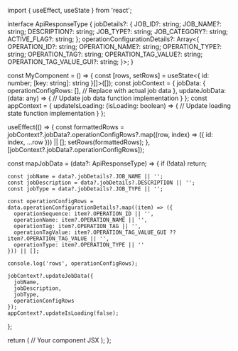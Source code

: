 import { useEffect, useState } from 'react';

interface ApiResponseType {
  jobDetails?: {
    JOB_ID?: string;
    JOB_NAME?: string;
    DESCRIPTION?: string;
    JOB_TYPE?: string;
    JOB_CATEGORY?: string;
    ACTIVE_FLAG?: string;
  };
  operationConfigurationDetails?: Array<{
    OPERATION_ID?: string;
    OPERATION_NAME?: string;
    OPERATION_TYPE?: string;
    OPERATION_TAG?: string;
    OPERATION_TAG_VALUE?: string;
    OPERATION_TAG_VALUE_GUI?: string;
  }>;
}

const MyComponent = () => {
  const [rows, setRows] = useState<{ id: number; [key: string]: string }[]>([]);
  const jobContext = {
    jobData: {
      operationConfigRows: [], // Replace with actual job data
    },
    updateJobData: (data: any) => {
      // Update job data function implementation
    }
  };
  const appContext = {
    updateIsLoading: (isLoading: boolean) => {
      // Update loading state function implementation
    }
  };

  useEffect(() => {
    const formattedRows = jobContext?.jobData?.operationConfigRows?.map((row, index) => ({
      id: index,
      ...row
    })) || [];
    setRows(formattedRows);
  }, [jobContext?.jobData?.operationConfigRows]);

  const mapJobData = (data?: ApiResponseType) => {
    if (!data) return;

    const jobName = data?.jobDetails?.JOB_NAME || '';
    const jobDescription = data?.jobDetails?.DESCRIPTION || '';
    const jobType = data?.jobDetails?.JOB_TYPE || '';

    const operationConfigRows = data.operationConfigurationDetails?.map((item) => ({
      operationSequence: item?.OPERATION_ID || '',
      operationName: item?.OPERATION_NAME || '',
      operationTag: item?.OPERATION_TAG || '',
      operationTagValue: item?.OPERATION_TAG_VALUE_GUI ?? item?.OPERATION_TAG_VALUE || '',
      operationType: item?.OPERATION_TYPE || ''
    })) || [];

    console.log('rows', operationConfigRows);

    jobContext?.updateJobData({
      jobName,
      jobDescription,
      jobType,
      operationConfigRows
    });
    appContext?.updateIsLoading(false);
  };

  return (
    // Your component JSX
  );
};